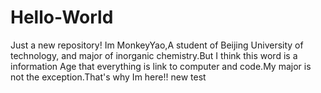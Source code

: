 # Hello-World
Just a new repository!
Im MonkeyYao,A student of Beijing  University of technology, and major of inorganic chemistry.But I think this word is a information Age that everything is link to computer and code.My major is not the exception.That's why Im here!!
new test
